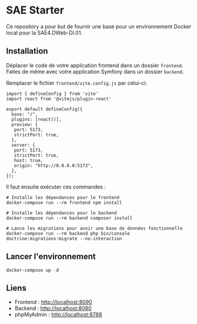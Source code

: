 # SAE Starter
Ce repository a pour but de fournir une base pour un environnement Docker local pour la SAE4.DWeb-DI.01.

## Installation
Déplacer le code de votre application frontend dans un dossier `frontend`.
Faites de même avec votre application Symfony dans un dossier `backend`.

Remplacer le fichier `frontend/vite.config.js` par celui-ci:
```
import { defineConfig } from 'vite'
import react from '@vitejs/plugin-react'

export default defineConfig({
  base: "/",
  plugins: [react()],
  preview: {
   port: 5173,
   strictPort: true,
  },
  server: {
   port: 5173,
   strictPort: true,
   host: true,
   origin: "http://0.0.0.0:5173",
  },
});
```

Il faut ensuite exécuter ces commandes :
```
# Installe les dépendances pour le frontend
docker-compose run --rm frontend npm install

# Installe les dépendances pour le backend
docker-compose run --rm backend composer install

# Lance les migrations pour avoir une base de données fonctionnelle
docker-compose run --rm backend php bin/console doctrine:migrations:migrate --no-interaction
```

## Lancer l'environnement
```
docker-compose up -d
```

## Liens
- Frontend : [http://localhost:8090](http://localhost:8090)
- Backend : [http://localhost:8080](http://localhost:8080)
- phpMyAdmin : [http://localhost:8788](http://localhost:8788)
